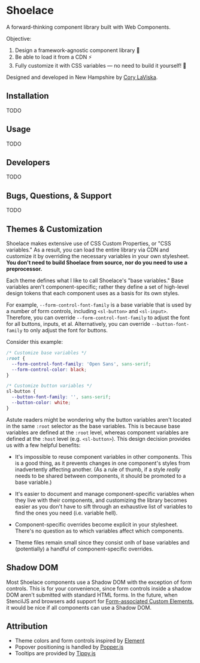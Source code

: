 # Shoelace

A forward-thinking component library built with Web Components.

Objective:

1. Design a framework-agnostic component library 🧩
2. Be able to load it from a CDN ⚡️
3. Fully customize it with CSS variables — no need to build it yourself! 🎨

Designed and developed in New Hampshire by [Cory LaViska](https://twitter.com/claviska).

## Installation

TODO

## Usage

TODO

## Developers

TODO

## Bugs, Questions, & Support

TODO

## Themes & Customization

Shoelace makes extensive use of CSS Custom Properties, or "CSS variables." As a result, you can load the entire library via CDN and customize it by overriding the necessary variables in your own stylesheet. **You don't need to build Shoelace from source, nor do you need to use a preprocessor.**

Each theme defines what I like to call Shoelace's "base variables." Base variables aren't component-specific; rather they define a set of high-level design tokens that each component uses as a basis for its own styles.

For example, `--form-control-font-family` is a base variable that is used by a number of form controls, including `<sl-button>` and `<sl-input>`. Therefore, you can override `--form-control-font-family` to adjust the font for all buttons, inputs, et al. Alternatively, you can override `--button-font-family` to only adjust the font for buttons.

Consider this example:

```css
/* Customize base variables */
:root {
  --form-control-font-family: 'Open Sans', sans-serif;
  --form-control-color: black;
}

/* Customize button variables */
sl-button {
  --button-font-family: '', sans-serif;
  --button-color: white;
}
```

Astute readers might be wondering why the button variables aren't located in the same `:root` selector as the base variables. This is because base variables are defined at the `:root` level, whereas component variables are defined at the `:host` level (e.g. `<sl-button>`). This design decision provides us with a few helpful benefits:

- It's impossible to reuse component variables in other components. This is a good thing, as it prevents changes in one component's styles from inadvertently affecting another. (As a rule of thumb, if a style _really_ needs to be shared between components, it should be promoted to a base variable.)

- It's easier to document and manage component-specific variables when they live with their components, and customizing the library becomes easier as you don't have to sift through an exhaustive list of variables to find the ones you need (i.e. variable hell).

- Component-specific overrides become explicit in your stylesheet. There's no question as to which variables affect which components.

- Theme files remain small since they consist onlh of base variables and (potentially) a handful of component-specific overrides.

## Shadow DOM

Most Shoelace components use a Shadow DOM with the exception of form controls. This is for your convenience, since form controls inside a shadow DOM aren't submitted with standard HTML forms. In the future, when StencilJS and browsers add support for [Form-associated Custom Elements](https://html.spec.whatwg.org/multipage/custom-elements.html#custom-elements-face-example), it would be nice if all components can use a Shadow DOM.

## Attribution

- Theme colors and form controls inspired by [Element](element.eleme.io)
- Popover positioning is handled by [Popper.js](https://popper.js.org/)
- Tooltips are provided by [Tippy.js](https://atomiks.github.io/tippyjs/)

